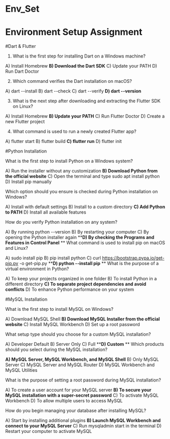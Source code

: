 # Env_Set

# Environment Setup Assignment

#Dart & Flutter

1. What is the first step for installing Dart on a Windows machine?

A) Install Homebrew
**B) Download the Dart SDK**
C) Update your PATH
D) Run Dart Doctor


2. Which command verifies the Dart installation on macOS?

A) dart --install
B) dart --check
C) dart --verify
**D) dart --version**


3. What is the next step after downloading and extracting the Flutter SDK on Linux?

A) Install Homebrew
**B) Update your PATH**
C) Run Flutter Doctor
D) Create a new Flutter project


4. What command is used to run a newly created Flutter app?

A) flutter start
B) flutter build
**C) flutter run**
D) flutter init


#Python Installation

What is the first step to install Python on a Windows system?

A) Run the installer without any customization
**B) Download Python from the official website**
C) Open the terminal and type sudo apt install python
D) Install pip manually

Which option should you ensure is checked during Python installation on Windows?

A) Install with default settings
B) Install to a custom directory
**C) Add Python to PATH**
D) Install all available features

How do you verify Python installation on any system?

A) By running python --version
B) By restarting your computer
C) By opening the Python installer again
****D) By checking the Programs and Features in Control Panel**
**
What command is used to install pip on macOS and Linux?

A) sudo install pip
B) pip install python
C) curl https://bootstrap.pypa.io/get-pip.py -o get-pip.py
****D) python --install pip**
**
What is the purpose of a virtual environment in Python?

A) To keep your projects organized in one folder
B) To install Python in a different directory
**C) To separate project dependencies and avoid conflicts**
D) To enhance Python performance on your system

#MySQL Installation

What is the first step to install MySQL on Windows?

A) Download MySQL Shell
**B) Download MySQL Installer from the official website**
C) Install MySQL Workbench
D) Set up a root password

What setup type should you choose for a custom MySQL installation?

A) Developer Default
B) Server Only
C) Full
****D) Custom**
**
Which products should you select during the MySQL installation?

**A) MySQL Server, MySQL Workbench, and MySQL Shell**
B) Only MySQL Server
C) MySQL Server and MySQL Router
D) MySQL Workbench and MySQL Utilities

What is the purpose of setting a root password during MySQL installation?

A) To create a user account for your MySQL server
**B) To secure your MySQL installation with a super-secret password**
C) To activate MySQL Workbench
D) To allow multiple users to access MySQL

How do you begin managing your database after installing MySQL?

A) Start by installing additional plugins
**B) Launch MySQL Workbench and connect to your MySQL Server**
C) Run mysqladmin start in the terminal
D) Restart your computer to activate MySQL
